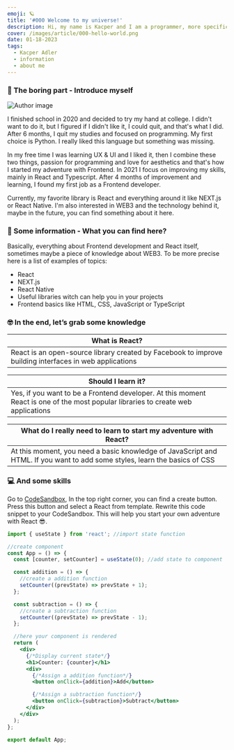 ```yaml
---
emoji: 🪐
title: '#000 Welcome to my universe!'
description: Hi, my name is Kacper and I am a programmer, more specifically a Frontend developer from Poland. I became a Frontend developer out of love for aesthetics and work in which visual aspects are important. I want to introduce myself and tell you something more about me, my work, and my future plans.
cover: /images/article/000-hello-world.png
date: 01-18-2023
tags:
  - Kacper Adler
  - information
  - about me
---
```


### 🥱 The boring part - Introduce myself

![Author image](/images/author/author-250.jpg)

I finished school in 2020 and decided to try my hand at college. I didn't want to do it, but I figured if I didn't like it, I could quit, and that's what I did. After 6 months, I quit my studies and focused on programming. My first choice is Python. I really liked this language but something was missing.

In my free time I was learning UX & UI and I liked it, then I combine these two things, passion for programming and love for aesthetics and that's how I started my adventure with Frontend. In 2021 I focus on improving my skills, mainly in React and Typescript. After 4 months of improvement and learning, I found my first job as a Frontend developer.

Currently, my favorite library is React and everything around it like NEXT.js or React Native. I'm also interested in WEB3 and the technology behind it, maybe in the future, you can find something about it here.

### 🤔 Some information - What you can find here?

Basically, everything about Frontend development and React itself, sometimes maybe a piece of knowledge about WEB3. To be more precise here is a list of examples of topics:

- React
- NEXT.js
- React Native
- Useful libraries witch can help you in your projects
- Frontend basics like HTML, CSS, JavaScript or TypeScript

### 🤓 In the end, let’s grab some knowledge

| What is React?                                                                                         |
| ------------------------------------------------------------------------------------------------------ |
| React is an open-source library created by Facebook to improve building interfaces in web applications |

| Should I learn it?                                                                                                                |
| --------------------------------------------------------------------------------------------------------------------------------- |
| Yes, if you want to be a Frontend developer. At this moment React is one of the most popular libraries to create web applications |

| What do I really need to learn to start my adventure with React?                                                           |
| -------------------------------------------------------------------------------------------------------------------------- |
| At this moment, you need a basic knowledge of JavaScript and HTML. If you want to add some styles, learn the basics of CSS |

### 💻 And some skills

Go to [CodeSandbox](https://codesandbox.io/), In the top right corner, you can find a create button. Press this button and select a React from template. Rewrite this code snippet to your CodeSandbox. This will help you start your own adventure with React 😎.

```jsx
import { useState } from 'react'; //import state function

//create component
const App = () => {
  const [counter, setCounter] = useState(0); //add state to component

  const addition = () => {
    //create a addition function
    setCounter((prevState) => prevState + 1);
  };

  const subtraction = () => {
    //create a subtraction function
    setCounter((prevState) => prevState - 1);
  };

  //here your component is rendered
  return (
    <div>
      {/*Display current state*/}
      <h1>Counter: {counter}</h1>
      <div>
        {/*Assign a addition function*/}
        <button onClick={addition}>Add</button>

        {/*Assign a subtraction function*/}
        <button onClick={subtraction}>Subtract</button>
      </div>
    </div>
  );
};

export default App;
```
